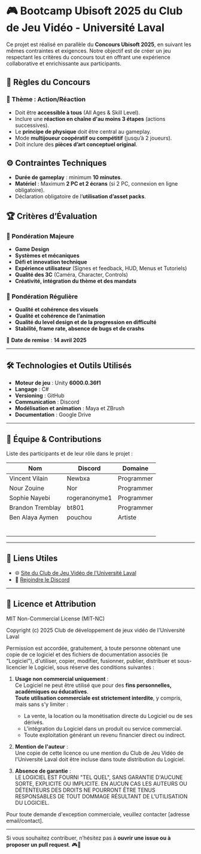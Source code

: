 # 🎮 Bootcamp Ubisoft 2025 du Club de Jeu Vidéo - Université Laval

Ce projet est réalisé en parallèle du **Concours Ubisoft 2025**, en suivant les mêmes contraintes et exigences. 
Notre objectif est de créer un jeu respectant les critères du concours tout en offrant une expérience collaborative et enrichissante aux participants.

## 📌 Règles du Concours

### 🎯 Thème : **Action/Réaction**
- Doit être **accessible à tous** (All Ages & Skill Level).
- Inclure une **réaction en chaîne d'au moins 3 étapes** (actions successives).
- Le **principe de physique** doit être central au gameplay.
- Mode **multijoueur coopératif ou compétitif** (jusqu’à 2 joueurs).
- Doit inclure des **pièces d’art conceptuel original**.

## ⚙️ Contraintes Techniques
- **Durée de gameplay** : minimum **10 minutes**.
- **Matériel** : Maximum **2 PC et 2 écrans** (si 2 PC, connexion en ligne obligatoire).
- Déclaration obligatoire de l’**utilisation d’asset packs**.

## 🏆 Critères d’Évaluation

### 📌 Pondération Majeure
- **Game Design**
- **Systèmes et mécaniques**
- **Défi et innovation technique**
- **Expérience utilisateur** (Signes et feedback, HUD, Menus et Tutoriels)
- **Qualité des 3C** (Caméra, Character, Controls)
- **Créativité, intégration du thème et des mandats**

### 🎨 Pondération Régulière
- **Qualité et cohérence des visuels**
- **Qualité et cohérence de l’animation**
- **Qualité du level design et de la progression en difficulté**
- **Stabilité, frame rate, absence de bugs et de crashs**

📅 **Date de remise** : **14 avril 2025**

---

## 🛠 Technologies et Outils Utilisés
- **Moteur de jeu** : Unity **6000.0.36f1**
- **Langage** : C#
- **Versioning** : GitHub
- **Communication** : Discord
- **Modélisation et animation** :  Maya et ZBrush
- **Documentation** : Google Drive

---

## 👥 Équipe & Contributions

Liste des participants et de leur rôle dans le projet :

| Nom           | Discord | Domaine   |
|---------------|---------|-----------|
| Vincent Vilain | Newbxa  | Programmer |
| Nour Zouine | Nor  | Programmer |
| Sophie Nayebi | rogeranonyme1  | Programmer |
| Brandon Tremblay | bt801  | Programmer |
| Ben Alaya Aymen | pouchou  | Artiste |
| |   |  |
| |   |  |
| |   |  |
| |   |  |
| |   |  |
| |   |  |


---

## 🔗 Liens Utiles
- 🌐 [Site du Club de Jeu Vidéo de l'Université Laval](https://cdjvul.github.io/Website-CDJVUL/)
- 🚀 [Rejoindre le Discord](https://discord.gg/t9Cp2BWCwe)

---

## 📜 Licence et Attribution
MIT Non-Commercial License (MIT-NC)

Copyright (c) 2025 Club de développement de jeux vidéo de l'Université Laval

Permission est accordée, gratuitement, à toute personne obtenant une copie de ce logiciel et des fichiers de documentation associés (le "Logiciel"), d'utiliser, copier, modifier, fusionner, publier, distribuer et sous-licencier le Logiciel, sous réserve des conditions suivantes :

1. **Usage non commercial uniquement** :  
   Ce Logiciel ne peut être utilisé que pour des **fins personnelles, académiques ou éducatives**.  
   **Toute utilisation commerciale est strictement interdite**, y compris, mais sans s'y limiter :
    - La vente, la location ou la monétisation directe du Logiciel ou de ses dérivés.
    - L'intégration du Logiciel dans un produit ou service commercial.
    - Toute exploitation générant un revenu financier direct ou indirect.

2. **Mention de l'auteur** :  
   Une copie de cette licence ou une mention du Club de Jeu Vidéo de l'Université Laval doit être incluse dans toute distribution du Logiciel.

3. **Absence de garantie** :  
   LE LOGICIEL EST FOURNI "TEL QUEL", SANS GARANTIE D'AUCUNE SORTE, EXPLICITE OU IMPLICITE. EN AUCUN CAS LES AUTEURS OU DÉTENTEURS DES DROITS NE POURRONT ÊTRE TENUS RESPONSABLES DE TOUT DOMMAGE RÉSULTANT DE L'UTILISATION DU LOGICIEL.

Pour toute demande d'exception commerciale, veuillez contacter [adresse email/contact].

---

Si vous souhaitez contribuer, n’hésitez pas à **ouvrir une issue ou à proposer un pull request**. 🎮🚀
